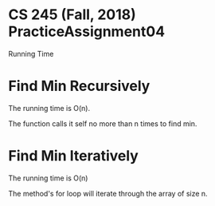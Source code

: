 # CS 245 (Fall, 2018) PracticeAssignment04

Running Time

# Find Min Recursively

The running time is O(n).

The function calls it self no more than n times to find min.


# Find Min Iteratively

The running time is O(n)

The method's for loop will iterate through the array of size n.

